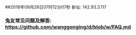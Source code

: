 ##2018年09月28日07时12分07秒 新址: 142.93.3.117
### 兔友常见问题及解答: https://github.com/wanggonging/d/blob/w/FAQ.md
